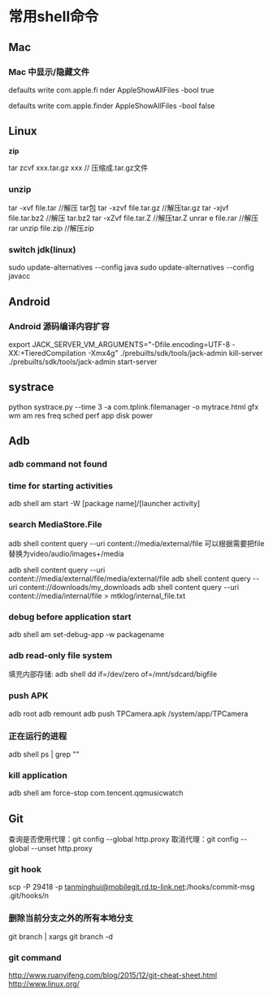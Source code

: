 # 常用shell命令

## Mac

### Mac 中显示/隐藏文件

defaults write com.apple.fi nder AppleShowAllFiles -bool true

defaults write com.apple.finder AppleShowAllFiles -bool false

## Linux

**zip**

tar zcvf xxx.tar.gz xxx // 压缩成.tar.gz文件

### unzip
tar -xvf file.tar //解压 tar包
tar -xzvf file.tar.gz //解压tar.gz
tar -xjvf file.tar.bz2   //解压 tar.bz2
tar -xZvf file.tar.Z   //解压tar.Z
unrar e file.rar //解压rar
unzip file.zip //解压zip

### switch jdk(linux)
sudo update-alternatives --config java
sudo update-alternatives --config javacc

## Android

### Android 源码编译内容扩容
export JACK_SERVER_VM_ARGUMENTS="-Dfile.encoding=UTF-8 -XX:+TieredCompilation -Xmx4g"
./prebuilts/sdk/tools/jack-admin kill-server
./prebuilts/sdk/tools/jack-admin start-server

## systrace 
python systrace.py --time 3 -a com.tplink.filemanager -o mytrace.html gfx wm am res freq sched perf app disk power

## Adb

### adb command not found



### time for starting activities
adb shell am start -W [package name]/[launcher activity]

### search MediaStore.File
adb shell content query --uri content://media/external/file
可以根据需要把file替换为video/audio/images+/media

adb shell content query --uri content://media/external/file/media/external/file
adb shell content query --uri content://downloads/my_downloads
adb shell content query --uri content://media/internal/file > mtklog/internal_file.txt

### debug before application start
adb shell am set-debug-app -w packagename

### adb read-only file system

填充内部存储: adb shell dd if=/dev/zero of=/mnt/sdcard/bigfile

### push APK

adb root
adb remount
adb push TPCamera.apk /system/app/TPCamera

### 正在运行的进程

adb shell ps | grep ""

### kill application

adb shell am force-stop com.tencent.qqmusicwatch

## Git

查询是否使用代理：git config --global http.proxy 
取消代理：git config --global --unset http.proxy

### git hook

scp -P 29418 -p tanminghui@mobilegit.rd.tp-link.net:/hooks/commit-msg .git/hooks/n

### 删除当前分支之外的所有本地分支

git branch | xargs git branch -d

### git command 

http://www.ruanyifeng.com/blog/2015/12/git-cheat-sheet.html
http://www.linux.org/